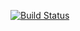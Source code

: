 [![Build Status](https://travis-ci.org/ShoutangYang/HexoBlog-Github.svg?branch=master)](https://travis-ci.org/ShoutangYang/HexoBlog-Github)

